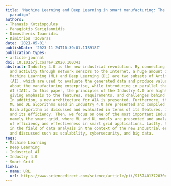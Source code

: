 ```yaml
---
title: 'Machine Learning and Deep Learning in smart manufacturing: The Smart Grid
  paradigm'
authors:
- Thanasis Kotsiopoulos
- Panagiotis Sarigiannidis
- Dimosthenis Ioannidis
- Dimitrios Tzovaras
date: '2021-05-01'
publishDate: '2023-11-24T10:39:01.118918Z'
publication_types:
- article-journal
doi: 10.1016/j.cosrev.2020.100341
abstract: Industry 4.0 is the new industrial revolution. By connecting every machine
  and activity through network sensors to the Internet, a huge amount of data is generated.
  Machine Learning (ML) and Deep Learning (DL) are two subsets of Artificial Intelligence
  (AI), which are used to evaluate the generated data and produce valuable information
  about the manufacturing enterprise, while introducing in parallel the Industrial
  AI (IAI). In this paper, the principles of the Industry 4.0 are highlighted, by
  giving emphasis to the features, requirements, and challenges behind Industry 4.0.
  In addition, a new architecture for AIA is presented. Furthermore, the most important
  ML and DL algorithms used in Industry 4.0 are presented and compiled in detail.
  Each algorithm is discussed and evaluated in terms of its features, its applications,
  and its efficiency. Then, we focus on one of the most important Industry 4.0 fields,
  namely the smart grid, where ML and DL models are presented and analyzed in terms
  of efficiency and effectiveness in smart grid applications. Lastly, trends and challenges
  in the field of data analysis in the context of the new Industrial era are highlighted
  and discussed such as scalability, cybersecurity, and big data.
tags:
- Machine Learning
- Deep Learning
- Industrial AI
- Industry 4.0
- Smart Grid
links:
- name: URL
  url: https://www.sciencedirect.com/science/article/pii/S157401372030441X
---
```

